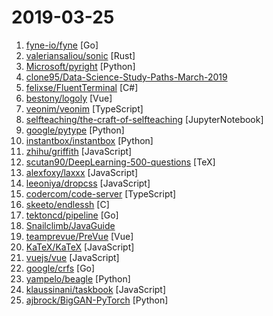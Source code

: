 # 2019-03-25

1. [fyne-io/fyne](https://github.com/fyne-io/fyne "Cross platform GUI in Go based on Material Design") [Go]
2. [valeriansaliou/sonic](https://github.com/valeriansaliou/sonic "🦔 Fast, lightweight & schema-less search backend. An alternative to Elasticsearch that runs on a few MBs of RAM.") [Rust]
3. [Microsoft/pyright](https://github.com/Microsoft/pyright "Static type checker for Python") [Python]
4. [clone95/Data-Science-Study-Paths-March-2019](https://github.com/clone95/Data-Science-Study-Paths-March-2019 "A complete ML study path, focused on TensorFlow and Scikit-Learn") 
5. [felixse/FluentTerminal](https://github.com/felixse/FluentTerminal "A Terminal Emulator based on UWP and web technologies.") [C#]
6. [bestony/logoly](https://github.com/bestony/logoly "A Pornhub Pattern Logo Generator") [Vue]
7. [veonim/veonim](https://github.com/veonim/veonim "simple modal IDE built on neovim") [TypeScript]
8. [selfteaching/the-craft-of-selfteaching](https://github.com/selfteaching/the-craft-of-selfteaching "One has no future if one couldn't teach themself.") [JupyterNotebook]
9. [google/pytype](https://github.com/google/pytype "A static type analyzer for Python code") [Python]
10. [instantbox/instantbox](https://github.com/instantbox/instantbox "Get a clean, ready-to-go Linux box in seconds.") [Python]
11. [zhihu/griffith](https://github.com/zhihu/griffith "A React-based web video player") [JavaScript]
12. [scutan90/DeepLearning-500-questions](https://github.com/scutan90/DeepLearning-500-questions "深度学习500问，以问答形式对常用的概率知识、线性代数、机器学习、深度学习、计算机视觉等热点问题进行阐述，以帮助自己及有需要的读者。 全书分为18个章节，近30万字。由于水平有限，书中不妥之处恳请广大读者批评指正。 未完待续............ 如有意合作，联系scutjy2015@163.com 版权所有，违权必究 Tan 2018.06") [TeX]
13. [alexfoxy/laxxx](https://github.com/alexfoxy/laxxx "Simple & light weight (2kb minified & zipped) vanilla javascript plugin to create smooth & beautiful animations when you scrolllll! Harness the power of the most intuitive interaction and make your websites come alive!") [JavaScript]
14. [leeoniya/dropcss](https://github.com/leeoniya/dropcss "A simple, thorough and fast unused-CSS cleaner") [JavaScript]
15. [codercom/code-server](https://github.com/codercom/code-server "Run VS Code on a remote server.") [TypeScript]
16. [skeeto/endlessh](https://github.com/skeeto/endlessh "SSH tarpit that slowly sends an endless banner") [C]
17. [tektoncd/pipeline](https://github.com/tektoncd/pipeline "A K8s-native Pipeline resource.") [Go]
18. [Snailclimb/JavaGuide](https://github.com/Snailclimb/JavaGuide "【Java学习+面试指南】 一份涵盖大部分Java程序员所需要掌握的核心知识。") 
19. [teamprevue/PreVue](https://github.com/teamprevue/PreVue "🎨 All in One Prototyping Tool For Vue Developers.") [Vue]
20. [KaTeX/KaTeX](https://github.com/KaTeX/KaTeX "Fast math typesetting for the web.") [JavaScript]
21. [vuejs/vue](https://github.com/vuejs/vue "🖖 Vue.js is a progressive, incrementally-adoptable JavaScript framework for building UI on the web.") [JavaScript]
22. [google/crfs](https://github.com/google/crfs "CRFS: Container Registry Filesystem") [Go]
23. [yampelo/beagle](https://github.com/yampelo/beagle "Beagle is an incident response and digital forensics tool which transforms security logs and data into graphs.") [Python]
24. [klaussinani/taskbook](https://github.com/klaussinani/taskbook "📓 Tasks, boards & notes for the command-line habitat") [JavaScript]
25. [ajbrock/BigGAN-PyTorch](https://github.com/ajbrock/BigGAN-PyTorch "The author's officially unofficial PyTorch BigGAN implementation.") [Python]
